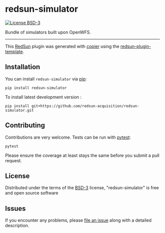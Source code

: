 # redsun-simulator

[![License BSD-3](https://img.shields.io/pypi/l/redsun-simulator.svg?color=green)](https://github.com/redsun-acquisition/redsun-simulator/raw/main/LICENSE)

Bundle of simulators built upon OpenWFS.

----------------------------------

This [RedSun] plugin was generated with [copier] using the [redsun-plugin-template].

## Installation

You can install `redsun-simulator` via [pip]:

    pip install redsun-simulator



To install latest development version :

    pip install git+https://github.com/redsun-acquisition/redsun-simulator.git


## Contributing

Contributions are very welcome. Tests can be run with [pytest]:

    pytest

Please ensure the coverage at least stays the same before you submit a pull request.

## License

Distributed under the terms of the [BSD-3] license,
"redsun-simulator" is free and open source software

## Issues

If you encounter any problems, please [file an issue] along with a detailed description.

[pytest]: https://docs.pytest.org/en/latest/
[copier]: https://copier.readthedocs.io/en/stable/
[BSD-3]: http://opensource.org/licenses/BSD-3-Clause
[redsun-plugin-template]: https://github.com/redsun-acquisition/redsun-plugin-template
[file an issue]: https://github.com/redsun-acquisition/redsun-simulator/issues
[RedSun]: https://github.com/redsun-acquisition
[pip]: https://pypi.org/project/pip/
[PyPI]: https://pypi.org/
